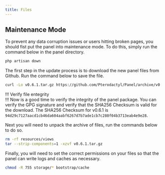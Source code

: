 ```yaml
---
title: Files
---
```


## Maintenance Mode
To prevent any data corruption issues or users hitting broken pages, you should fist put the panel into maintenance mode. To do this, simply run the command below in the panel directory.

```sh
php artisan down
```

The first step in the update process is to download the new panel files from Github. Run the command below to save the file.
```sh
curl -Lo v0.6.1.tar.gz https://github.com/Pterodactyl/Panel/archive/v0.6.1.tar.gz
```
!!!  Verify file entegrity  
!!! Now is a good time to verify the integrity of the panel package. You can verify the GPG signature and verify that the SHA256 Checksum is valid for the download. The SHA256 Checksum for v0.6.1 is `94d29c7127aacd1cb46da604aabf6267d7b7ade1cb7c280f04b3713eab4e9e28`.

Next you will need to unpack the archive of files, run the commands below to do so.
```sh
rm -rf resources/views
tar --strip-components=1 -xzvf v0.6.1.tar.gz
```

Finally, you will need to set the correct permissions on your files so that the panel can write logs and caches as necessary.
```sh
chmod -R 755 storage/* bootstrap/cache
```